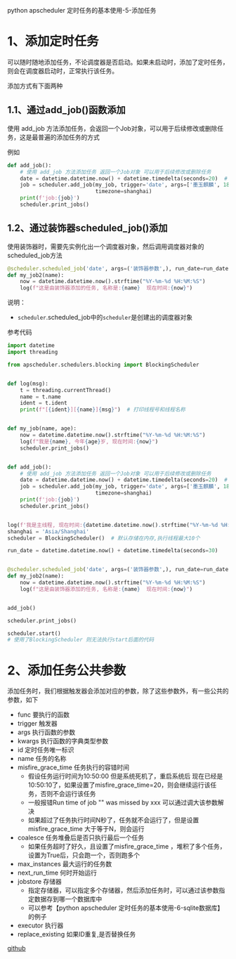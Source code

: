 python apscheduler 定时任务的基本使用-5-添加任务

# 1、添加定时任务

可以随时随地添加任务，不论调度器是否启动。如果未启动时，添加了定时任务，则会在调度器启动时，正常执行该任务。

添加方式有下面两种

## 1.1、通过add_job()函数添加

使用 add_job 方法添加任务，会返回一个Job对象，可以用于后续修改或删除任务，这是最普遍的添加任务的方式

例如

```python
def add_job():
    # 使用 add_job 方法添加任务 返回一个Job对象 可以用于后续修改或删除任务
    date = datetime.datetime.now() + datetime.timedelta(seconds=20)  # 可以添加datetime对象作为运行时间
    job = scheduler.add_job(my_job, trigger='date', args=['墨玉麒麟', 18], name="墨玉麒麟JOB", run_date=date,
                            timezone=shanghai)
    print(f'job:{job}')
    scheduler.print_jobs()
```

## 1.2、通过装饰器scheduled_job()添加

使用装饰器时，需要先实例化出一个调度器对象，然后调用调度器对象的scheduled_job方法

```python
@scheduler.scheduled_job('date', args=('装饰器参数',), run_date=run_date, name="装饰器", timezone=shanghai)
def my_job2(name):
    now = datetime.datetime.now().strftime("%Y-%m-%d %H:%M:%S")
    log(f"这是由装饰器添加的任务, 名称是:{name}  现在时间:{now}")
```

说明：

- `scheduler`.scheduled_job中的`scheduler`是创建出的调度器对象

参考代码

```python
import datetime
import threading

from apscheduler.schedulers.blocking import BlockingScheduler


def log(msg):
    t = threading.currentThread()
    name = t.name
    ident = t.ident
    print(f"[{ident}][{name}]{msg}")  # 打印线程号和线程名称


def my_job(name, age):
    now = datetime.datetime.now().strftime("%Y-%m-%d %H:%M:%S")
    log(f"我是{name}, 今年{age}岁, 现在时间:{now}")
    scheduler.print_jobs()


def add_job():
    # 使用 add_job 方法添加任务 返回一个Job对象 可以用于后续修改或删除任务
    date = datetime.datetime.now() + datetime.timedelta(seconds=20)  # 可以添加datetime对象作为运行时间
    job = scheduler.add_job(my_job, trigger='date', args=['墨玉麒麟', 18], name="墨玉麒麟JOB", run_date=date,
                            timezone=shanghai)
    print(f'job:{job}')
    scheduler.print_jobs()


log(f'我是主线程, 现在时间:{datetime.datetime.now().strftime("%Y-%m-%d %H:%M:%S")}')
shanghai = 'Asia/Shanghai'
scheduler = BlockingScheduler()  # 默认存储在内存,执行线程最大10个

run_date = datetime.datetime.now() + datetime.timedelta(seconds=30)


@scheduler.scheduled_job('date', args=('装饰器参数',), run_date=run_date, name="装饰器", timezone=shanghai)
def my_job2(name):
    now = datetime.datetime.now().strftime("%Y-%m-%d %H:%M:%S")
    log(f"这是由装饰器添加的任务, 名称是:{name}  现在时间:{now}")


add_job()

scheduler.print_jobs()

scheduler.start()
# 使用了BlockingScheduler 则无法执行start后面的代码

```

# 2、添加任务公共参数

添加任务时，我们根据触发器会添加对应的参数，除了这些参数外，有一些公共的参数，如下

- func 要执行的函数
- trigger 触发器
- args 执行函数的参数
- kwargs 执行函数的字典类型参数
- id 定时任务唯一标识
- name 任务的名称
- misfire_grace_time 任务执行的容错时间
  - 假设任务运行时间为10:50:00 但是系统死机了，重启系统后 现在已经是10:50:10了，如果设置了misfire_grace_time=20，则会继续运行该任务，否则不会运行该任务
  - 一般报错Run time of job "" was missed by xxx 可以通过调大该参数解决
  - 如果超过了任务执行时间N秒了，任务就不会运行了，但是设置misfire_grace_time 大于等于N，则会运行
- coalesce 任务堆叠后是否只执行最后一个任务
  - 如果任务超时了好久，且设置了misfire_grace_time ，堆积了多个任务，设置为True后，只会跑一个，否则跑多个
- max_instances 最大运行的任务数
- next_run_time 何时开始运行
- jobstore 存储器
  - 指定存储器，可以指定多个存储器，然后添加任务时，可以通过该参数指定数据存到哪一个数据库中
  - 可以参考【python apscheduler 定时任务的基本使用-6-sqlite数据库】的例子
- executor 执行器
- replace_existing 如果ID重复,是否替换任务

[github](https://github.com/rainbow-tan/learn-apscheduler)
